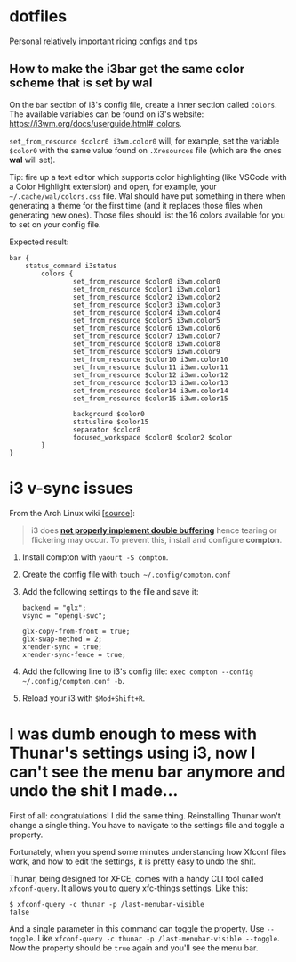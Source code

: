 # dotfiles

Personal relatively important ricing configs and tips

## How to make the i3bar get the same color scheme that is set by wal

On the `bar` section of i3's config file, create a inner section called `colors`. The available variables can be found on i3's website: https://i3wm.org/docs/userguide.html#_colors.

`set_from_resource $color0 i3wm.color0` will, for example, set the variable `$color0` with the same value found on `.Xresources` file (which are the ones **wal** will set).

Tip: fire up a text editor which supports color highlighting (like VSCode with a Color Highlight extension)
and open, for example, your `~/.cache/wal/colors.css` file. Wal should have put something in there when generating a theme for the first time (and it replaces those files when generating new ones). Those files should list the 16 colors available for you to set on your config file.

Expected result:

```
bar {
	status_command i3status
        colors {
                set_from_resource $color0 i3wm.color0
                set_from_resource $color1 i3wm.color1
                set_from_resource $color2 i3wm.color2
                set_from_resource $color3 i3wm.color3
                set_from_resource $color4 i3wm.color4
                set_from_resource $color5 i3wm.color5
                set_from_resource $color6 i3wm.color6
                set_from_resource $color7 i3wm.color7
                set_from_resource $color8 i3wm.color8
                set_from_resource $color9 i3wm.color9
                set_from_resource $color10 i3wm.color10
                set_from_resource $color11 i3wm.color11
                set_from_resource $color12 i3wm.color12
                set_from_resource $color13 i3wm.color13
                set_from_resource $color14 i3wm.color14
                set_from_resource $color15 i3wm.color15

                background $color0
                statusline $color15
                separator $color8
                focused_workspace $color0 $color2 $color
        }
}
```
# i3 v-sync issues

From the Arch Linux wiki [[source](https://wiki.archlinux.org/index.php/I3#Tearing)]:

> i3 does **[not properly implement double buffering](https://github.com/i3/i3/issues/661)** hence tearing or flickering may occur. To prevent this, install and configure **compton**.

1. Install compton with `yaourt -S compton`.
2. Create the config file with `touch ~/.config/compton.conf`
3. Add the following settings to the file and save it:

    ```
	backend = "glx";
	vsync = "opengl-swc";

	glx-copy-from-front = true;
	glx-swap-method = 2;
	xrender-sync = true;
	xrender-sync-fence = true;
    ```
4. Add the following line to i3's config file: `exec compton --config ~/.config/compton.conf -b`.
5. Reload your i3 with `$Mod+Shift+R`.

# I was dumb enough to mess with Thunar's settings using i3, now I can't see the menu bar anymore and undo the shit I made...

First of all: congratulations! I did the same thing. Reinstalling Thunar won't change a single thing. You have to navigate to the settings file and toggle a property.

Fortunately, when you spend some minutes understanding how Xfconf files work, and how to edit the settings, it is pretty easy to undo the shit.

Thunar, being designed for XFCE, comes with a handy CLI tool called `xfconf-query`. It allows you to query xfc-things settings. Like this:

```
$ xfconf-query -c thunar -p /last-menubar-visible
false
```

And a single parameter in this command can toggle the property. Use `--toggle`. Like `xfconf-query -c thunar -p /last-menubar-visible --toggle`. Now the property should be `true` again and you'll see the menu bar.